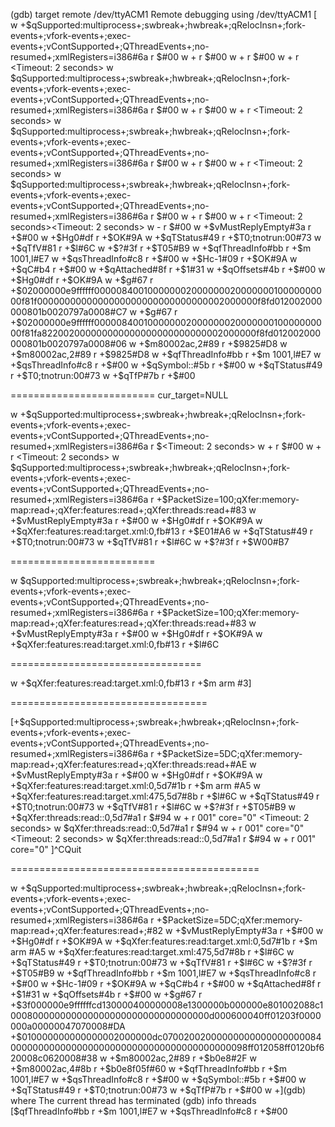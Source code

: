 (gdb) target remote /dev/ttyACM1
Remote debugging using /dev/ttyACM1
[
w +$qSupported:multiprocess+;swbreak+;hwbreak+;qRelocInsn+;fork-events+;vfork-events+;exec-events+;vContSupported+;QThreadEvents+;no-resumed+;xmlRegisters=i386#6a
r $#00
w +
r $#00
w +
r $#00
w +
r <Timeout: 2 seconds>
w $qSupported:multiprocess+;swbreak+;hwbreak+;qRelocInsn+;fork-events+;vfork-events+;exec-events+;vContSupported+;QThreadEvents+;no-resumed+;xmlRegisters=i386#6a
r $#00
w +
r $#00
w +
r <Timeout: 2 seconds>
w $qSupported:multiprocess+;swbreak+;hwbreak+;qRelocInsn+;fork-events+;vfork-events+;exec-events+;vContSupported+;QThreadEvents+;no-resumed+;xmlRegisters=i386#6a
r $#00
w +
r $#00
w +
r <Timeout: 2 seconds>
w $qSupported:multiprocess+;swbreak+;hwbreak+;qRelocInsn+;fork-events+;vfork-events+;exec-events+;vContSupported+;QThreadEvents+;no-resumed+;xmlRegisters=i386#6a
r $#00
w +
r $#00
w +
r <Timeout: 2 seconds><Timeout: 2 seconds>
w -
r $#00
w +$vMustReplyEmpty#3a
r +$#00
w +$Hg0#df
r +$OK#9A
w +$qTStatus#49
r +$T0;tnotrun:00#73
w +$qTfV#81
r +$l#6C
w +$?#3f
r +$T05#B9
w +$qfThreadInfo#bb
r +$m 1001,l#E7
w +$qsThreadInfo#c8
r +$#00
w +$Hc-1#09
r +$OK#9A
w +$qC#b4
r +$#00
w +$qAttached#8f
r +$1#31
w +$qOffsets#4b
r +$#00
w +$Hg0#df
r +$OK#9A
w +$g#67
r +$02000000e9ffffff00000840010000000200000002000000010000000000f81f0000000000000000000000000000000002000000f8fd012002000000801b0020797a0008#C7
w +$g#67
r +$02000000e9ffffff00000840010000000200000002000000010000000000f81fa822002000000000000000000000000002000000f8fd012002000000801b0020797a0008#06
w +$m80002ac,2#89
r +$9825#D8
w +$m80002ac,2#89
r +$9825#D8
w +$qfThreadInfo#bb
r +$m 1001,l#E7
w +$qsThreadInfo#c8
r +$#00
w +$qSymbol::#5b
r +$#00
w +$qTStatus#49
r +$T0;tnotrun:00#73
w +$qTfP#7b
r +$#00


========================= cur_target=NULL

w +$qSupported:multiprocess+;swbreak+;hwbreak+;qRelocInsn+;fork-events+;vfork-events+;exec-events+;vContSupported+;QThreadEvents+;no-resumed+;xmlRegisters=i386#6a
r $<Timeout: 2 seconds>
w +
r $#00
w +
r <Timeout: 2 seconds>
w $qSupported:multiprocess+;swbreak+;hwbreak+;qRelocInsn+;fork-events+;vfork-events+;exec-events+;vContSupported+;QThreadEvents+;no-resumed+;xmlRegisters=i386#6a
r +$PacketSize=100;qXfer:memory-map:read+;qXfer:features:read+;qXfer:threads:read+#83
w +$vMustReplyEmpty#3a
r +$#00
w +$Hg0#df
r +$OK#9A
w +$qXfer:features:read:target.xml:0,fb#13
r +$E01#A6
w +$qTStatus#49
r +$T0;tnotrun:00#73
w +$qTfV#81
r +$l#6C
w +$?#3f
r +$W00#B7

=========================

w $qSupported:multiprocess+;swbreak+;hwbreak+;qRelocInsn+;fork-events+;vfork-events+;exec-events+;vContSupported+;QThreadEvents+;no-resumed+;xmlRegisters=i386#6a
r +$PacketSize=100;qXfer:memory-map:read+;qXfer:features:read+;qXfer:threads:read+#83
w +$vMustReplyEmpty#3a
r +$#00
w +$Hg0#df
r +$OK#9A
w +$qXfer:features:read:target.xml:0,fb#13
r +$l#6C


=================================

w +$qXfer:features:read:target.xml:0,fb#13
r +$m<?xml version="1.0"?><!DOCTYPE target SYSTEM "gdb-target.dtd"><target>  <architecture>arm</architecture>  <feature name="org.gnu.gdb.arm.m-profile">    <reg name="r0" bitsize="32"/>    <reg name="r1" bitsize="32"/>    <reg name="r2" bitsize="32"/>    #3]


==================================

[+$qSupported:multiprocess+;swbreak+;hwbreak+;qRelocInsn+;fork-events+;vfork-events+;exec-events+;vContSupported+;QThreadEvents+;no-resumed+;xmlRegisters=i386#6a
r +$PacketSize=5DC;qXfer:memory-map:read+;qXfer:features:read+;qXfer:threads:read+#AE
w +$vMustReplyEmpty#3a
r +$#00
w +$Hg0#df
r +$OK#9A
w +$qXfer:features:read:target.xml:0,5d7#1b
r +$m<?xml version="1.0"?><!DOCTYPE target SYSTEM "gdb-target.dtd"><target>  <architecture>arm</architecture>  <feature name="org.gnu.gdb.arm.m-profile">    <reg name="r0" bitsize="32"/>    <reg name="r1" bitsize="32"/>    <reg name="r2" bitsize="32"/>    <reg name="r3" bitsize="32"/>    <reg name="r4" bitsize="32"/>    <reg name="r5" bitsize="32"/>    <reg name="r6" bitsize="32"/>    <reg name="r7" bitsize="32"/>    <reg name="r8" bitsize="32"/>    <reg name="r9" bitsize="32"/>    <reg name="r10" bitsize="32"/>    <reg name="r11" bitsize="32"/>    <reg name="r12" bitsize="32"/>    <reg name="sp" bitsize="32" type="data_ptr"/>    <reg name="lr" bitsize="32" type="code_ptr"/>    <reg name="pc" bitsize="32" type="code_ptr"/>    <reg name="xpsr" bitsize="32"/>    <reg name="msp" bitsize="32" save-restore="no" type="data_ptr"/>    <reg name="psp" bitsize="32" save-restore="no" type="data_ptr"/>    <reg name="primask" bitsize="8" save-restore="no"/>    <reg name="basepri" bitsize="8" save-restore="no"/>    <reg name="faultmask" bitsize="8" save-restore="no"/>    <reg name="control" bitsize="8" save-restore="no"/>  </feature></target>#A5
w +$qXfer:features:read:target.xml:475,5d7#8b
r +$l#6C
w +$qTStatus#49
r +$T0;tnotrun:00#73
w +$qTfV#81
r +$l#6C
w +$?#3f
r +$T05#B9
w +$qXfer:threads:read::0,5d7#a1
r $</threads>#94
w +
r 001" core="0" <Timeout: 2 seconds>
w $qXfer:threads:read::0,5d7#a1
r $</threads>#94
w +
r 001" core="0" <Timeout: 2 seconds>
w $qXfer:threads:read::0,5d7#a1
r $</threads>#94
w +
r 001" core="0" ]^CQuit


===========================================

w +$qSupported:multiprocess+;swbreak+;hwbreak+;qRelocInsn+;fork-events+;vfork-events+;exec-events+;vContSupported+;QThreadEvents+;no-resumed+;xmlRegisters=i386#6a
r +$PacketSize=5DC;qXfer:memory-map:read+;qXfer:features:read+;#82
w +$vMustReplyEmpty#3a
r +$#00
w +$Hg0#df
r +$OK#9A
w +$qXfer:features:read:target.xml:0,5d7#1b
r +$m<?xml version="1.0"?><!DOCTYPE target SYSTEM "gdb-target.dtd"><target>  <architecture>arm</architecture>  <feature name="org.gnu.gdb.arm.m-profile">    <reg name="r0" bitsize="32"/>    <reg name="r1" bitsize="32"/>    <reg name="r2" bitsize="32"/>    <reg name="r3" bitsize="32"/>    <reg name="r4" bitsize="32"/>    <reg name="r5" bitsize="32"/>    <reg name="r6" bitsize="32"/>    <reg name="r7" bitsize="32"/>    <reg name="r8" bitsize="32"/>    <reg name="r9" bitsize="32"/>    <reg name="r10" bitsize="32"/>    <reg name="r11" bitsize="32"/>    <reg name="r12" bitsize="32"/>    <reg name="sp" bitsize="32" type="data_ptr"/>    <reg name="lr" bitsize="32" type="code_ptr"/>    <reg name="pc" bitsize="32" type="code_ptr"/>    <reg name="xpsr" bitsize="32"/>    <reg name="msp" bitsize="32" save-restore="no" type="data_ptr"/>    <reg name="psp" bitsize="32" save-restore="no" type="data_ptr"/>    <reg name="primask" bitsize="8" save-restore="no"/>    <reg name="basepri" bitsize="8" save-restore="no"/>    <reg name="faultmask" bitsize="8" save-restore="no"/>    <reg name="control" bitsize="8" save-restore="no"/>  </feature></target>#A5
w +$qXfer:features:read:target.xml:475,5d7#8b
r +$l#6C
w +$qTStatus#49
r +$T0;tnotrun:00#73
w +$qTfV#81
r +$l#6C
w +$?#3f
r +$T05#B9
w +$qfThreadInfo#bb
r +$m 1001,l#E7
w +$qsThreadInfo#c8
r +$#00
w +$Hc-1#09
r +$OK#9A
w +$qC#b4
r +$#00
w +$qAttached#8f
r +$1#31
w +$qOffsets#4b
r +$#00
w +$g#67
r +$3f000000e9ffffffcd130000400000008e1300000b000000e801002088c1000800000000000000000000000000000000d000600040ff01203f0000000a00000047070008#DA
+$010000000000000002000000dc070020020000000000000000000840000000000000000000000000000000000000000098ff012058ff0120bf620008c0620008#38
w +$m80002ac,2#89
r +$b0e8#2F
w +$m80002ac,4#8b
r +$b0e8f05f#60
w +$qfThreadInfo#bb
r +$m 1001,l#E7
w +$qsThreadInfo#c8
r +$#00
w +$qSymbol::#5b
r +$#00
w +$qTStatus#49
r +$T0;tnotrun:00#73
w +$qTfP#7b
r +$#00
w +](gdb) where
The current thread has terminated
(gdb) info threads
[$qfThreadInfo#bb
r +$m 1001,l#E7
w +$qsThreadInfo#c8
r +$#00




